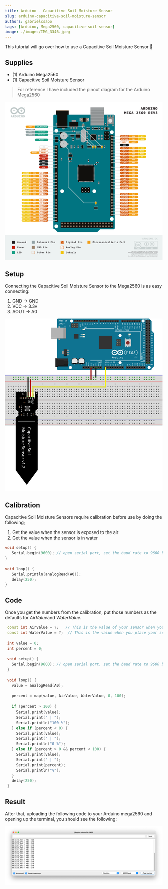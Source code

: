```yaml
---
title: Arduino - Capacitive Soil Moisture Sensor
slug: arduino-capacitive-soil-moisture-sensor
authors: gabrielcsapo
tags: [Arduino, Mega2560, capacitive-soil-sensor]
image: ./images/IMG_3346.jpeg
---
```


This tutorial will go over how to use a Capacitive Soil Moisture Sensor 🌱

## Supplies

- (1) Arduino Mega2560
- (1) Capacitive Soil Moisture Sensor

<!-- truncate -->

> For reference I have included the pinout diagram for the Arduino Mega2560

![Arduino Mega2560 Pinout](./images/Pinout-Mega2560rev3_latest.png)

## Setup

Connecting the Capacitive Soil Moisture Sensor to the Mega2560 is as easy connecting:

1. GND -> GND
2. VCC -> 3.3v
3. AOUT -> A0

![Capacitive Soil Moisture Sensor Setup Diagram](./images/arduino-capacitive-soil-moisture-sensor-1.png)

## Calibration

Capacitive Soil Moisture Sensors require calibration before use by doing the following;

1. Get the value when the sensor is exposed to the air
2. Get the value when the sensor is in water

```cpp
void setup() {
   Serial.begin(9600); // open serial port, set the baud rate to 9600 bps
}

void loop() {
   Serial.println(analogRead(A0));
   delay(250);
}
```

## Code

Once you get the numbers from the calibration, put those numbers as the defaults for *AirValue*and _WaterValue._

```cpp showLineNumbers
 const int AirValue = ?;   // This is the value of your sensor when you place it in the open air
 const int WaterValue = ?;  // This is the value when you place your sensor in a glass of water

 int value = 0;
 int percent = 0;

 void setup() {
   Serial.begin(9600); // open serial port, set the baud rate to 9600 bps
 }

 void loop() {
   value = analogRead(A0);

   percent = map(value, AirValue, WaterValue, 0, 100);

   if (percent > 100) {
     Serial.print(value);
     Serial.print(" | ");
     Serial.println("100 %");
   } else if (percent < 0) {
     Serial.print(value);
     Serial.print(" | ");
     Serial.println("0 %");
   } else if (percent > 0 && percent < 100) {
     Serial.print(value);
     Serial.print(" | ");
     Serial.print(percent);
     Serial.println("%");
   }
   delay(250);
 }
```

## Result

After that, uploading the following code to your Arduino mega2560 and opening up the terminal, you should see the following:

![](./images/Screen-Shot-2020-07-30-at-12.51.20-AM.png)
